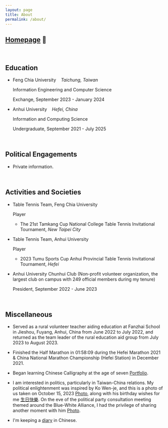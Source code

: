 ```yaml
---
layout: page
title: About
permalink: /about/
---
```

## [Homepage](https://sites.google.com/view/shuncleopasfang/) <span style="font-size: inherit;">🔗</span>

<br>

## Education

* Feng Chia University&nbsp;&nbsp;&nbsp;&nbsp;*Taichung, Taiwan*

  Information Engineering and Computer Science
  
  Exchange, September 2023 - January 2024
  
* Anhui University&nbsp;&nbsp;&nbsp;&nbsp;*Hefei, China*

  Information and Computing Science
  
  Undergraduate, September 2021 - July 2025

<br>

## Political Engagements

* Private information.

<br>

## Activities and Societies

* Table Tennis Team, Feng Chia University

  Player

  - The 21st Tamkang Cup National College Table Tennis Invitational Tournament,    *New Taipei City*

* Table Tennis Team, Anhui University

  Player

  - 2023 Tumu Sports Cup Anhui Provincial Table Tennis Invitational Tournament,    *Hefei*

* Anhui University Chunhui Club (Non-profit volunteer organization, the largest club on campus with 249 official members during my tenure)

  President, September 2022 - June 2023

<br>

## Miscellaneous

* Served as a rural volunteer teacher aiding education at Fanzhai School in Jieshou, Fuyang, Anhui, China from June 2022 to July 2022, and returned as the team leader of the rural education aid group from July 2023 to August 2023.

* Finished the Half Marathon in 01:58:09 during the Hefei Marathon 2021 & China National Marathon Championship (Hefei Station) in December 2021.

* Began learning Chinese Calligraphy at the age of seven [Portfolio](https://drive.google.com/drive/folders/1lL25tWxkg-ZBGNv9J-cvxl3pUnct07SU).

* I am interested in politics, particularly in Taiwan-China relations. My political enlightenment was inspired by Ko Wen-je, and this is a photo of us taken on October 15, 2023 [Photo](https://drive.google.com/file/d/1sNDMhoABacYMNcLuC9hYBRy1a_Ciz7TT/view), along with his birthday wishes for me [生日快樂](https://drive.google.com/file/d/1odAayKZWJjTdYFDNo1ajwatOb7xpYK0k/view). On the eve of the political party consultation meeting themed around the Blue-White Alliance, I had the privilege of sharing another moment with him [Photo](https://drive.google.com/file/d/1HKwt3E8LJOGD9yqHhOsr2GPRyXsts1CO/view).

* I'm keeping a [diary](https://docs.google.com/document/d/1Yn2rebU6vVxZDhbR59W16ho5bSymMQhY1yFdLFMlqW0/pub) in Chinese.
